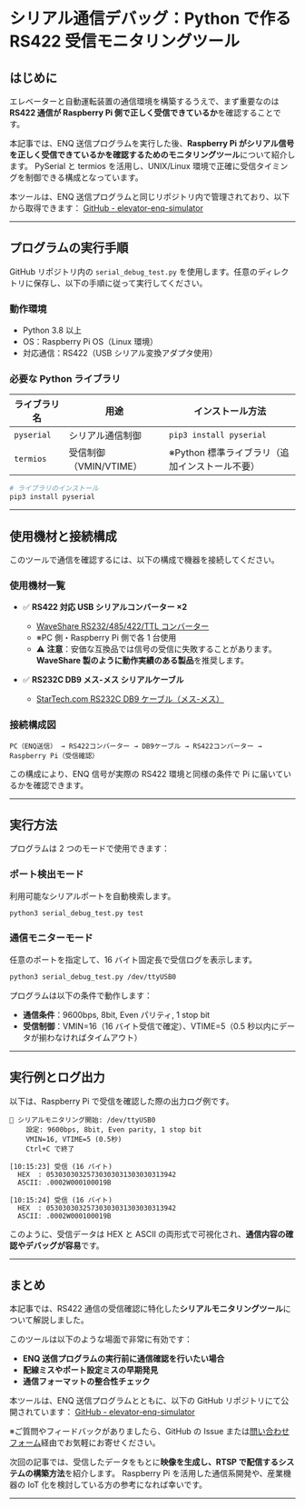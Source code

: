 # シリアル通信デバッグ：Python で作る RS422 受信モニタリングツール

## はじめに

エレベーターと自動運転装置の通信環境を構築するうえで、まず重要なのは**RS422 通信が Raspberry Pi 側で正しく受信できているか**を確認することです。

本記事では、ENQ 送信プログラムを実行した後、**Raspberry Pi がシリアル信号を正しく受信できているかを確認するためのモニタリングツール**について紹介します。
PySerial と termios を活用し、UNIX/Linux 環境で正確に受信タイミングを制御できる構成となっています。

本ツールは、ENQ 送信プログラムと同じリポジトリ内で管理されており、以下から取得できます：
[GitHub - elevator-enq-simulator](https://github.com/isec-promotion/elevator-enq-simulator)

---

## プログラムの実行手順

GitHub リポジトリ内の `serial_debug_test.py` を使用します。任意のディレクトリに保存し、以下の手順に従って実行してください。

### 動作環境

- Python 3.8 以上
- OS：Raspberry Pi OS（Linux 環境）
- 対応通信：RS422（USB シリアル変換アダプタ使用）

### 必要な Python ライブラリ

| ライブラリ名 | 用途                   | インストール方法                               |
| ------------ | ---------------------- | ---------------------------------------------- |
| `pyserial`   | シリアル通信制御       | `pip3 install pyserial`                        |
| `termios`    | 受信制御（VMIN/VTIME） | ※Python 標準ライブラリ（追加インストール不要） |

```bash
# ライブラリのインストール
pip3 install pyserial
```

---

## 使用機材と接続構成

このツールで通信を確認するには、以下の構成で機器を接続してください。

### 使用機材一覧

- ✅ **RS422 対応 USB シリアルコンバーター ×2**

  - [WaveShare RS232/485/422/TTL コンバーター](https://amzn.asia/d/hRxKZsL)
  - ※PC 側・Raspberry Pi 側で各 1 台使用
  - ⚠ **注意**：安価な互換品では信号の受信に失敗することがあります。**WaveShare 製のように動作実績のある製品**を推奨します。

- ✅ **RS232C DB9 メス-メス シリアルケーブル**

  - [StarTech.com RS232C DB9 ケーブル（メス-メス）](https://amzn.asia/d/g7HZuUe)

### 接続構成図

```plaintext
PC（ENQ送信） → RS422コンバーター → DB9ケーブル → RS422コンバーター → Raspberry Pi（受信確認）
```

この構成により、ENQ 信号が実際の RS422 環境と同様の条件で Pi に届いているかを確認できます。

---

## 実行方法

プログラムは 2 つのモードで使用できます：

### ポート検出モード

利用可能なシリアルポートを自動検索します。

```bash
python3 serial_debug_test.py test
```

### 通信モニターモード

任意のポートを指定して、16 バイト固定長で受信ログを表示します。

```bash
python3 serial_debug_test.py /dev/ttyUSB0
```

プログラムは以下の条件で動作します：

- **通信条件**：9600bps, 8bit, Even パリティ, 1 stop bit
- **受信制御**：VMIN=16（16 バイト受信で確定）、VTIME=5（0.5 秒以内にデータが揃わなければタイムアウト）

---

## 実行例とログ出力

以下は、Raspberry Pi で受信を確認した際の出力ログ例です。

```
📡 シリアルモニタリング開始: /dev/ttyUSB0
    設定: 9600bps, 8bit, Even parity, 1 stop bit
    VMIN=16, VTIME=5 (0.5秒)
    Ctrl+C で終了

[10:15:23] 受信 (16 バイト)
  HEX  : 05303030325730303031303030313942
  ASCII: .0002W000100019B

[10:15:24] 受信 (16 バイト)
  HEX  : 05303030325730303031303030313942
  ASCII: .0002W000100019B
```

このように、受信データは HEX と ASCII の両形式で可視化され、**通信内容の確認やデバッグが容易**です。

---

## まとめ

本記事では、RS422 通信の受信確認に特化した**シリアルモニタリングツール**について解説しました。

このツールは以下のような場面で非常に有効です：

- **ENQ 送信プログラムの実行前に通信確認を行いたい場合**
- **配線ミスやポート設定ミスの早期発見**
- **通信フォーマットの整合性チェック**

本ツールは、ENQ 送信プログラムとともに、以下の GitHub リポジトリにて公開されています：
[GitHub - elevator-enq-simulator](https://github.com/isec-promotion/elevator-enq-simulator)

※ご質問やフィードバックがありましたら、GitHub の Issue または[問い合わせフォーム](/contact)経由でお気軽にお寄せください。

次回の記事では、受信したデータをもとに**映像を生成し、RTSP で配信するシステムの構築方法**を紹介します。
Raspberry Pi を活用した通信系開発や、産業機器の IoT 化を検討している方の参考になれば幸いです。

---
